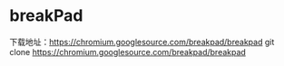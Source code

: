 # breakPad

下载地址：https://chromium.googlesource.com/breakpad/breakpad
git clone https://chromium.googlesource.com/breakpad/breakpad

